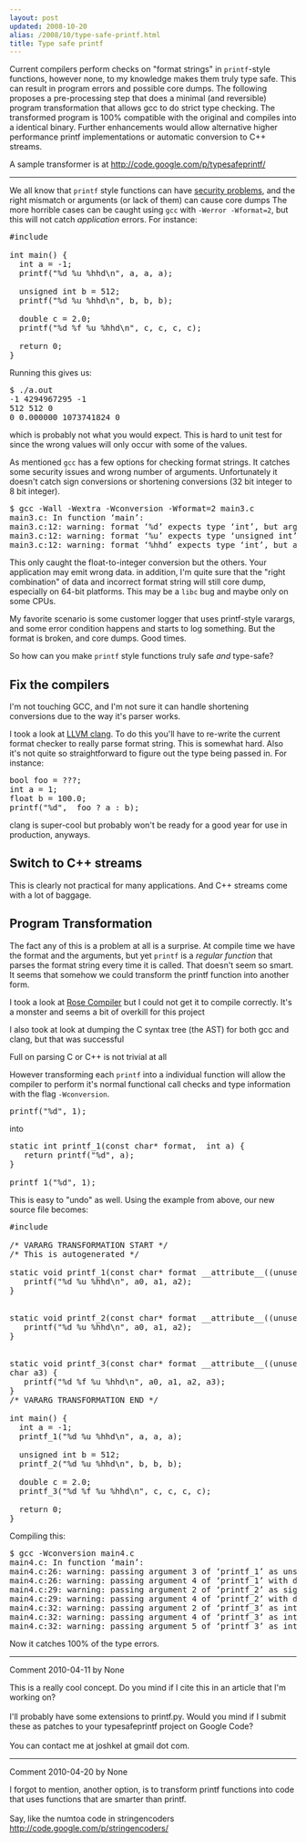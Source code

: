```yaml
---
layout: post
updated: 2008-10-20
alias: /2008/10/type-safe-printf.html
title: Type safe printf
---
```

<p>
Current compilers perform checks on "format strings" in <code>printf</code>-style functions, however none, to my knowledge makes them truly type safe.  This can result in program errors and possible core dumps.   The following proposes a pre-processing step that does a minimal (and reversible) program transformation that allows gcc to do strict type checking.    The transformed program is 100% compatible with the original and compiles into a identical binary.  Further enhancements would allow alternative higher performance printf implementations or automatic conversion to C++ streams.
</p>

<p>A sample transformer is at <a href="http://code.google.com/p/typesafeprintf/">http://code.google.com/p/typesafeprintf/</a>
</p>

<hr />

<p>
We all know that <code>printf</code> style functions can have <a href="http://en.wikipedia.org/wiki/Format_string_vulnerabilities">security problems</a>, and the right mismatch or arguments (or lack of them) can cause core dumps  The more horrible cases can be caught using <code>gcc</code> with <code>-Werror -Wformat=2</code>, but this will not catch <i>application</i> errors.  For instance:
</p>

<pre>
#include <stdio.h>

int main() &#123;
  int a = -1;
  printf("%d %u %hhd\n", a, a, a);

  unsigned int b = 512;
  printf("%d %u %hhd\n", b, b, b);

  double c = 2.0;
  printf("%d %f %u %hhd\n", c, c, c, c);

  return 0;
&#125;
</pre>

<p>Running this gives us: </p>

<pre>
$ ./a.out
-1 4294967295 -1
512 512 0
0 0.000000 1073741824 0
</pre>

<p> which is probably not what you would expect.  This is hard to unit test for since the wrong values will only occur with some of the values.</p>

<p>As mentioned <code>gcc</code> has a few options for checking format strings.   It catches some security issues and wrong number of arguments. Unfortunately it doesn't catch sign conversions or shortening conversions (32 bit integer to 8 bit integer). 
</p>
<pre>
$ gcc -Wall -Wextra -Wconversion -Wformat=2 main3.c
main3.c: In function ‘main’:
main3.c:12: warning: format ‘%d’ expects type ‘int’, but argument 2 has type ‘double’
main3.c:12: warning: format ‘%u’ expects type ‘unsigned int’, but argument 4 has type ‘double’
main3.c:12: warning: format ‘%hhd’ expects type ‘int’, but argument 5 has type ‘double’
</pre>

<p>This only caught the float-to-integer conversion but the others.  Your application may emit wrong data.   in addition, I'm quite sure that the "right combination" of data and incorrect format string will still core dump, especially on 64-bit platforms.  This may be a <code>libc</code> bug and maybe only on some CPUs.</p>

<p>My favorite scenario is some customer logger that uses printf-style varargs, and some error condition happens and starts to log something.  But the format is broken, and core dumps.  Good times.</p>

<p>So how can you make <code>printf</code> style functions truly safe <i>and</i> type-safe?</p>

<h2>Fix the compilers</h2>

<p>I'm not touching GCC, and I'm not sure it can handle shortening conversions due to the way it's parser works.</p>

<p> I took a look at <a href="http://clang.llvm.org/">LLVM clang</a>.  To do this you'll have to re-write the current format checker to really parse format string.  This is somewhat hard.  Also it's not quite so straightforward to figure out the type being passed in.  For instance:
</p>

<pre>
bool foo = ???;
int a = 1;
float b = 100.0;
printf("%d",  foo ? a : b);
</pre>

<p>clang is super-cool but probably won't be ready for a good year for use in production, anyways.</p>


<h2>Switch to C++ streams</h2>

<p> This is clearly not practical for many applications.  And C++ streams come with a lot of baggage.</p>

<h2>Program Transformation </h2>

<p>The fact any of this is a problem at all is a surprise.  At compile time we have the format and the arguments, but yet <code>printf</code> is a <i>regular function</i> that parses the format string every time it is called.  That doesn't seem so smart.   It seems that somehow we could transform the printf function into another form.
</p>

<p>I took a look at <a href="http://www.rosecompiler.org/">Rose Compiler</a> but I could not get it to compile correctly.  It's a monster and seems a bit of overkill for this project</p>

<p>I also took at look at dumping the C syntax tree (the AST) for both gcc and clang, but that was  successful</p>

<p>Full on parsing C or C++ is not trivial at all</p>

<p>However transforming each <code>printf</code> into a individual function will allow the compiler to perform it's normal functional call checks and type information with the flag <code>-Wconversion</code>. 

<pre>
printf("%d", 1);
</pre>

<p>
into
</p>

<pre>
static int printf_1(const char* format,  int a) &#123;
   return printf("%d", a);
&#125;

printf_1("%d", 1);
</pre>

<p>This is easy to "undo" as well.   Using the example from above, our new source file becomes:</p>

<pre>
#include <stdio.h>

/* VARARG TRANSFORMATION START */
/* This is autogenerated */

static void printf_1(const char* format __attribute__((unused)), int a0, unsigned int a1, char a2) &#123;
   printf("%d %u %hhd\n", a0, a1, a2);
&#125;


static void printf_2(const char* format __attribute__((unused)), int a0, unsigned int a1, char a2) &#123;
   printf("%d %u %hhd\n", a0, a1, a2);
&#125;


static void printf_3(const char* format __attribute__((unused)), int a0, double a1, unsigned int a2, 
char a3) &#123;
   printf("%d %f %u %hhd\n", a0, a1, a2, a3);
&#125;
/* VARARG TRANSFORMATION END */

int main() &#123;
  int a = -1;
  printf_1("%d %u %hhd\n", a, a, a);

  unsigned int b = 512;
  printf_2("%d %u %hhd\n", b, b, b);

  double c = 2.0;
  printf_3("%d %f %u %hhd\n", c, c, c, c);

  return 0;
&#125;
</pre>

<p>Compiling this: </p>

<pre>
$ gcc -Wconversion main4.c
main4.c: In function ‘main’:
main4.c:26: warning: passing argument 3 of ‘printf_1’ as unsigned due to prototype
main4.c:26: warning: passing argument 4 of ‘printf_1’ with different width due to prototype
main4.c:29: warning: passing argument 2 of ‘printf_2’ as signed due to prototype
main4.c:29: warning: passing argument 4 of ‘printf_2’ with different width due to prototype
main4.c:32: warning: passing argument 2 of ‘printf_3’ as integer rather than floating due to prototype
main4.c:32: warning: passing argument 4 of ‘printf_3’ as integer rather than floating due to prototype
main4.c:32: warning: passing argument 5 of ‘printf_3’ as integer rather than floating due to prototype
</pre>

<p>Now it catches 100% of the type errors.</p>

*****
Comment 2010-04-11 by None

This is a really cool concept.  Do you mind if I cite this in an article that I&#39;m working on?<br /><br />I&#39;ll probably have some extensions to printf.py.  Would you mind if I submit these as patches to your typesafeprintf project on Google Code?<br /><br />You can contact me at joshkel at gmail dot com.


*****
Comment 2010-04-20 by None

I forgot to mention, another option, is to transform printf functions into code that uses functions that are smarter than printf.<br /><br />Say, like the numtoa code in stringencoders<br />http://code.google.com/p/stringencoders/

